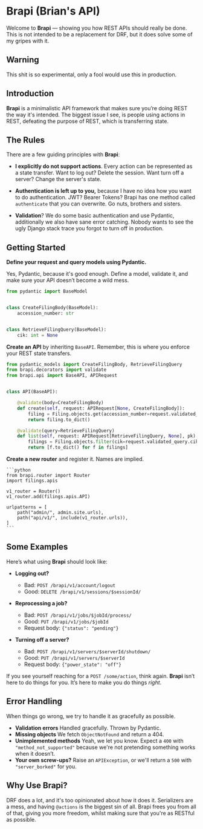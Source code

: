 # Brapi (Brian's API)

Welcome to **Brapi** — showing you how REST APIs should really be done. This is not intended to be a replacement for
DRF, but it does solve some of my gripes with it.

## Warning

This shit is so experimental, only a fool would use this in production.

## Introduction

**Brapi** is a minimalistic API framework that makes sure you’re doing REST the way it's intended. The biggest
issue I see, is people using actions in REST, defeating the purpose of REST, which is transferring state.

## The Rules

There are a few guiding principles with **Brapi**:

- **I explicitly do not support actions**. Every action can be represented as a state transfer. Want to log out? Delete
  the session. Want turn off a server? Change the server's state.

- **Authentication is left up to you,** because I have no idea how you want to do authentication. JWT? Bearer Tokens?
  Brapi has one method called `authenticate` that you can overwrite. Go nuts, brothers and sisters.

- **Validation**? We do some basic authentication and use Pydantic, additionally we also have sane error catching.
  Nobody wants to see the ugly Django stack trace you forgot to turn off in production.

## Getting Started

**Define your request and query models using Pydantic.**

Yes, Pydantic, because it's good enough. Define a model, validate it, and make sure your API doesn’t become a wild mess.

```python
from pydantic import BaseModel


class CreateFilingBody(BaseModel):
    accession_number: str


class RetrieveFilingQuery(BaseModel):
    cik: int = None
```

**Create an API** by inheriting `BaseAPI`. Remember, this is where you enforce your REST state transfers.

```python
from pydantic_models import CreateFilingBody, RetrieveFilingQuery
from brapi.decorators import validate
from brapi.api import BaseAPI, APIRequest


class API(BaseAPI):

    @validate(body=CreateFilingBody)
    def create(self, request: APIRequest[None, CreateFilingBody]):
        filing = Filing.objects.get(accession_number=request.validated_body.accession_number)
        return filing.to_dict()

    @validate(query=RetrieveFilingQuery)
    def list(self, request: APIRequest[RetrieveFilingQuery, None], pk):
        filings = Filing.objects.filter(cik=request.validated_query.cik)
        return [f.to_dict() for f in filings]
```

**Create a new router** and register it. Names are implied.

    ```python
    from brapi.router import Router
    import filings.apis

    v1_router = Router()
    v1_router.add(filings.apis.API)

    urlpatterns = [
        path("admin/", admin.site.urls),
        path("api/v1/", include(v1_router.urls)),
    ]
    ```

## Some Examples

Here’s what using **Brapi** should look like:

- **Logging out?**
    - Bad: `POST /brapi/v1/account/logout`
    - Good: `DELETE /brapi/v1/sessions/$sessionId/`

- **Reprocessing a job?**
    - Bad: `POST /brapi/v1/jobs/$jobId/process/`
    - Good: `PUT /brapi/v1/jobs/$jobId`
    - Request body: `{"status": "pending"}`

- **Turning off a server?**
    - Bad: `POST /brapi/v1/servers/$serverId/shutdown/`
    - Good: `PUT /brapi/v1/servers/$serverId`
    - Request body: `{"power_state": "off"}`

If you see yourself reaching for a `POST /some/action`, think again. **Brapi** isn’t here to do things for you. It’s
here to make you do things _right_.

## Error Handling

When things go wrong, we try to handle it as gracefully as possible.

- **Validation errors** Handled gracefully. Thrown by Pydantic.
- **Missing objects** We fetch `ObjectNotFound` and return a 404.
- **Unimplemented methods** Yeah, we let you know. Expect a `400` with `"method_not_supported"` because we're not
  pretending something works when it doesn’t.
- **Your own screw-ups?** Raise an `APIException`, or we'll return a `500` with `"server_borked"` for you.

## Why Use Brapi?

DRF does a lot, and it's too opinionated about how it does it. Serializers are a mess, and having `@actions` is the
biggest sin of all. Brapi frees you from all of that, giving you more freedom, whilst making sure that you're as RESTful
as possible.

